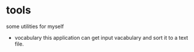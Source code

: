 tools
=====

some utilities for myself

- vocabulary
  this application can get input vacabulary and sort it to a text file.
